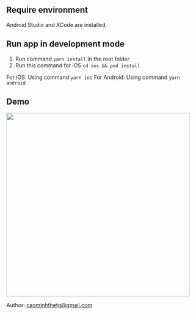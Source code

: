 ## Require environment

Android Studio and XCode are installed.

## Run app in development mode

1. Run command `yarn install` in the root folder
2. Run this command for iOS `cd ios && pod install`

For iOS: Using command `yarn ios`
For Android: Using command `yarn android`

## Demo

<img src="https://github.com/caominhthe/TodoList/blob/master/demo/gif/ScreenRecord.gif" width="480"/>

Author: caominhthetg@gmail.com
